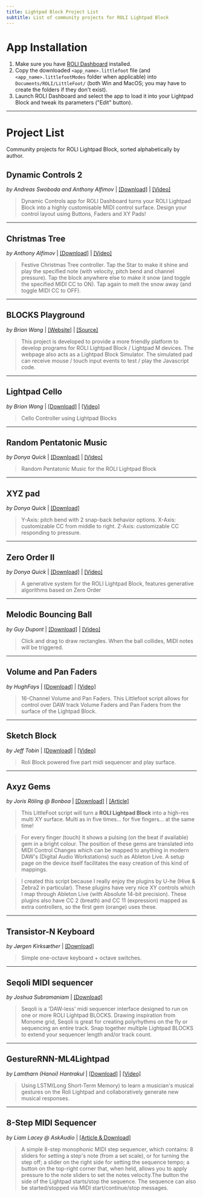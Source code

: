 ```yaml
---
title: Lightpad Block Project List
subtitle: List of community projects for ROLI Lightpad Block
---
```


# App Installation

1. Make sure you have [ROLI Dashboard](https://roli.com/products/software/blocks-dashboard) installed.
2. Copy the downloaded `<app_name>.littlefoot` file (and `<app_name>.littlefootModes` folder when applicable) into `Documents/ROLI/LittleFoot/` (both Win and MacOS; you may have to create the folders if they don't exist).
3. Launch ROLI Dashboard and select the app to load it into your Lightpad Block and tweak its parameters ("Edit" button).


---

# Project List

Community projects for ROLI Lightpad Block, sorted alphabetically by author.

## Dynamic Controls 2
*by Andreas Swoboda and Anthony Alfimov* | [\[Download\]](https://swonic.com/dynamic-controls/) | [\[Video\]](https://youtu.be/NrpUNTRJZtc)

> Dynamic Controls app for ROLI Dashboard turns your ROLI Lightpad Block into a highly customisable MIDI control surface.
Design your control layout using Buttons, Faders and XY Pads!

---

## Christmas Tree
*by Anthony Alfimov* | [\[Download\]](https://github.com/anthonyalfimov/Lightpad-Block-Sandbox/releases/tag/Christmas-Tree-v1.0) | [\[Video\]](https://www.instagram.com/p/BsG6yCYB9jI/)

> Festive Christmas Tree controller. Tap the Star to make it shine and play the specified note (with velocity, pitch bend and channel pressure). Tap the block anywhere else to make it snow (and toggle the specified MIDI CC to ON). Tap again to melt the snow away (and toggle MIDI CC to OFF).

---

## BLOCKS Playground
*by Brian Wang* | [\[Website\]](https://wangpy.github.io/blocks-playground/) | [\[Source\]](https://github.com/wangpy/blocks-playground)

> This project is developed to provide a more friendly platform to develop programs for ROLI Lightpad Block / Lightpad M devices.
The webpage also acts as a Lightpad Block Simulator. The simulated pad can receive mouse / touch input events to test / play the Javascript code.

---

## Lightpad Cello
*by Brian Wang* | [\[Download\]](https://github.com/wangpy/LightpadCello) | [\[Video\]](https://www.youtube.com/watch?v=fnAejZ-bZ0Y)

> Cello Controller using Lightpad Blocks

---

## Random Pentatonic Music
*by Donya Quick* | [\[Download\]](https://github.com/donya/LittlefootProjects/blob/master/simple_generative_music.littlefoot) | [\[Video\]](https://www.youtube.com/watch?v=cG7JUC06XA8)

> Random Pentatonic Music for the ROLI Lightpad Block

---

## XYZ pad
*by Donya Quick* | [\[Download\]](https://github.com/donya/LittlefootProjects/blob/master/xyz_controller.littlefoot)

> Y-Axis: pitch bend with 2 snap-back behavior options. X-Axis: customizable CC from middle to right. Z-Axis: customizable CC responding to pressure.

---

## Zero Order II
*by Donya Quick* | [\[Download\]](https://github.com/donya/LittlefootProjects/blob/master/zero_order2.littlefoot) | [\[Video\]](https://www.youtube.com/watch?v=8aeU_SwIH1g)

> A generative system for the ROLI Lightpad Block, features generative algorithms based on Zero Order

---

## Melodic Bouncing Ball
*by Guy Dupont* | [\[Download\]](https://github.com/dupontgu/roli-blocks-melodic-bounce) | [\[Video\]](https://youtu.be/O47i_-W_0F4)

> Click and drag to draw rectangles.  When the ball collides, MIDI notes will be triggered.

---

## Volume and Pan Faders
*by HughFays* | [\[Download\]](https://github.com/HughFays/ROLI---Littlefoot-Scripts) | [\[Video\]](https://www.youtube.com/watch?v=JrypU_PXPwY)

> 16-Channel Volume and Pan Faders. This Littlefoot script allows for control over DAW track Volume Faders and Pan Faders from the surface of the Lightpad Block.

---

## Sketch Block
*by Jeff Tobin* | [\[Download\]](https://github.com/JeffTobin/SketchBlock) | [\[Video\]](https://www.youtube.com/watch?v=4PS8MoqHYto)

> Roli Block powered five part midi sequencer and play surface.

---

## Axyz Gems
*by Joris Röling @ Bonboa* | [\[Download\]](https://github.com/jorisroling/axyz-gems/blob/master/Axyz%20Gems.littlefoot) | [\[Article\]](https://github.com/jorisroling/axyz-gems)

> This LittleFoot script will turn a **ROLI Lightpad Block** into a high-res multi XY surface. Multi as in five times... for five fingers... at the same time!

> For every finger (touch) it shows a pulsing (on the beat if available) gem in a bright colour. The position of these  gems are translated into MIDI Control Changes which can be mapped to anything in modern DAW's (Digital Audio Workstations) such as Ableton Live. A setup page on the device itself facilitates the easy creation of this kind of mappings.

> I created this script because I really enjoy the plugins by U-he (Hive & Zebra2 in particular). These plugins have very nice XY controls which I map through Ableton Live (with Absolute 14-bit precision). These plugins also have CC 2 (breath) and CC 11 (expression) mapped as extra controllers, so the first gem (orange) uses these.

---

## Transistor-N Keyboard
*by Jørgen Kirksæther* | [\[Download\]](https://github.com/Transistor-N/Littlefoot)

> Simple one-octave keyboard + octave switches.

---

## Seqoli MIDI sequencer
*by Joshua Subramaniam* | [\[Download\]](https://suubro.github.io/Seqoli/) 

> Seqoli is a 'DAW-less' midi sequencer interface designed to run on one or more ROLI Lightpad BLOCKS. Drawing inspiration from Monome grid, Seqoli is great for creating polyrhythms on the fly or sequencing an entire track. Snap together multiple Lightpad BLOCKS to extend your sequencer length and/or track count.

---

## GestureRNN-ML4Lightpad
*by Lamtharn (Hanoi) Hantrakul* | [\[Download\]](https://github.com/lamtharnhantrakul/GestureRNN-ML4Lightpad) | [\[Video\]](https://www.youtube.com/watch?v=VgoVGpllaSY)

> Using LSTM(Long Short-Term Memory) to learn a musician's musical gestures on the Roli Lightpad and collaboratively generate new musical responses.

---

## 8-Step MIDI Sequencer
*by Liam Lacey @ AskAudio* | [\[Article & Download\]](https://ask.audio/articles/how-to-hack-roli-lightpad-block-into-an-8step-midi-sequencer)

> A simple 8-step monophonic MIDI step sequencer, which contains: 8 sliders for setting a step's note (from a set scale), or for turning the step off; a slider on the right side for setting the sequence tempo; a button on the top-right corner that, when held, allows you to apply pressure to the note sliders to set the notes velocity.The button the side of the Lightpad starts/stop the sequence. The sequence can also be started/stopped via MIDI start/continue/stop messages.

